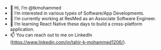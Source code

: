- 👋 Hi, I’m @tkmohammed
- 👀 I’m interested in various types of Software/App Developments.
- 🌱 I’m currently working at ResMed as an Associate Software Engineer.
- 💞️ I’m learning React Native these days to build a cross-platform application.
- 📫 You can reach out to me on LinkedIn (https://www.linkedin.com/in/tahir-k-mohammed1206/).

<!---
tkmohammed/tkmohammed is a ✨ special ✨ repository because its `README.md` (this file) appears on your GitHub profile.
You can click the Preview link to take a look at your changes.
--->
